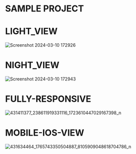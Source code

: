 # SAMPLE PROJECT
# LIGHT_VIEW
![Screenshot 2024-03-10 172926](https://github.com/BeastNeekit/Dashboard/assets/99237918/875303a9-4fb2-4f67-bec1-c3d122efe041)

# NIGHT_VIEW 

![Screenshot 2024-03-10 172943](https://github.com/BeastNeekit/Dashboard/assets/99237918/0f6b3c43-5be2-4aac-840e-18235dfc5fb8)

# FULLY-RESPONSIVE
![431411377_238611919331116_1723610447029167398_n](https://github.com/BeastNeekit/Dashboard/assets/99237918/dd38be13-4b67-48cb-b68c-86048fbfac4f)
# MOBILE-IOS-VIEW
![431634464_1765743350504887_8105909048618704786_n](https://github.com/BeastNeekit/Dashboard/assets/99237918/870615d4-b4ea-4515-9749-65e32a9eb037)
